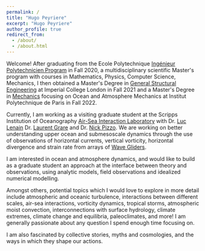 ```yaml
---
permalink: /
title: "Hugo Peyriere"
excerpt: "Hugo Peyriere"
author_profile: true
redirect_from: 
  - /about/
  - /about.html
---
```


Welcome! After graduating from the Ecole Polytechnique [Ingénieur Polytechnicien Program](https://programmes.polytechnique.edu/en/ingenieur-polytechnicien-program/ingenieur-polytechnicien-program) in Fall 2020, a multidisciplinary scientific Master's program with courses in Mathematics, Physics, Computer Science, Mechanics, I then obtained a Master's Degree in [General Structural Engineering](https://www.imperial.ac.uk/study/pg/civil-engineering/general-structural-engineering/) at Imperial College London in Fall 2021 and a Master's Degree in [Mechanics](https://www.ip-paris.fr/education/masters/mention-mecanique/master-year-2-water-air-pollution-and-energies) focusing on Ocean and Atmosphere Mechanics at Institut Polytechnique de Paris in Fall 2022.

Currently, I am working as a visiting graduate student at the Scripps Institution of Oceanography [Air-Sea Interaction Laboratory](https://airsea.ucsd.edu/) with Dr. [Luc Lenain](https://scripps.ucsd.edu/profiles/llenain) Dr. [Laurent Grare](https://scholar.google.com/citations?user=XmV-fycAAAAJ&hl=en) and Dr. [Nick Pizzo](https://sites.google.com/view/nicholaspizzo/home). We are working on better understanding upper ocean and submesoscale dynamics through the use of observations of horizontal currents, vertical vorticity, horizontal divergence and strain rate from arrays of [Wave Gliders](https://airsea.ucsd.edu/instrumentation/waveglider/).

I am interested in ocean and atmosphere dynamics, and would like to build as a graduate student an approach at the interface between theory and observations, using analytic models, field observations and idealized numerical modelling. 

Amongst others, potential topics which I would love to explore in more detail include atmospheric and oceanic turbulence, interactions between different scales, air-sea interactions, vorticity dynamics, tropical storms, atmospheric moist convection, interconnections with surface hydrology, climate extremes, climate change and equilibria, paleoclimates, and more! I am generally passionate about any question I spend enough time focusing on.

I am also fascinated by collective stories, myths and cosmologies, and the ways in which they shape our actions.
